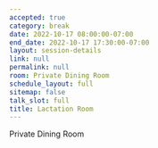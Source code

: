 ```yaml
---
accepted: true
category: break
date: 2022-10-17 08:00:00-07:00
end_date: 2022-10-17 17:30:00-07:00
layout: session-details
link: null
permalink: null
room: Private Dining Room
schedule_layout: full
sitemap: false
talk_slot: full
title: Lactation Room
---
```


Private Dining Room
